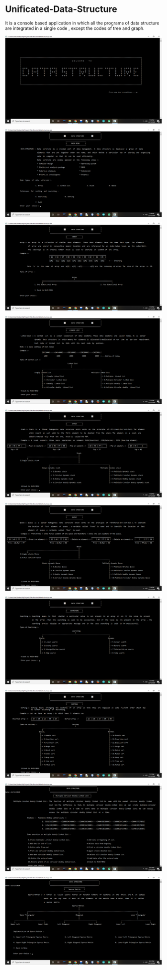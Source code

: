 # Unificated-Data-Structure
It is a console based application in which all the programs of data structure are integrated in a single code , except the codes of tree and graph.

![](img/1.png)


![](img/2.png)


![](img/3.png)


![](img/4.png)


![](img/5.png)


![](img/6.png)


![](img/7.png)


![](img/8.png)


![](img/9.png)


![](img/10.png)


